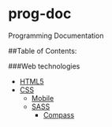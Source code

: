 # prog-doc
Programming Documentation

##Table of Contents:

###Web technologies
- [HTML5](web-tech/html5.md "HTML5 Documentation")
- [CSS](web-tech/css.md "CSS Documentation")
  - [Mobile](web-tech/css-mobile.md "CSS Mobile Documentation")
  - [SASS](web-tech/sass.md "SASS Documentation")
    - [Compass](web-tech/compass.md "Compass Documentation")
